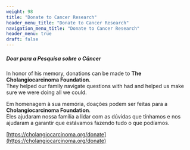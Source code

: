 ```yaml
---
weight: 98
title: "Donate to Cancer Research"
header_menu_title: "Donate to Cancer Research"
navigation_menu_title: "Donate to Cancer Research"
header_menu: true
draft: false
---
```

##### Doar para a Pesquisa sobre o Câncer

In honor of his memory, donations can be made to **The Cholangiocarcinoma Foundation**.  
They helped our family navigate questions with had and helped us make sure we were doing all we could.

Em homenagem à sua memória, doações podem ser feitas para a **Cholangiocarcinoma Foundation**.  
Eles ajudaram nossa família a lidar com as dúvidas que tínhamos e nos ajudaram a garantir que estávamos fazendo tudo o que podíamos.

[https://cholangiocarcinoma.org/donate](https://cholangiocarcinoma.org/donate)  
